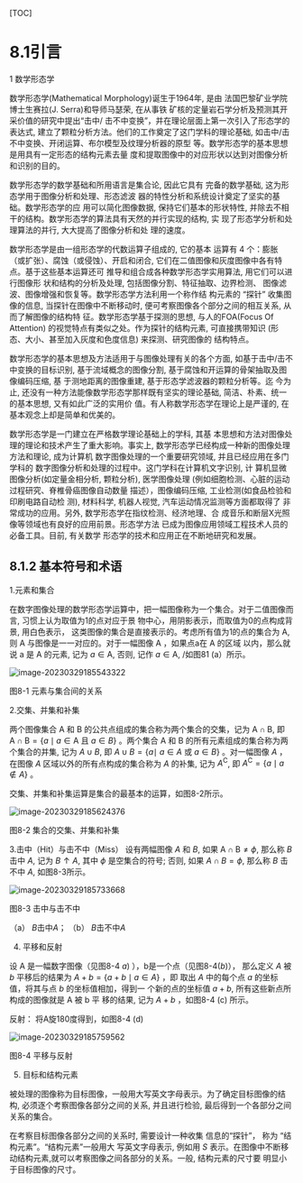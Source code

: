 [TOC]

# 8.1引言

1 数学形态学

数学形态学(Mathematical Morphology)诞生于1964年, 是由 法国巴黎矿业学院博士生赛拉(J. Serra)和导师马瑟荣, 在从事铁 矿核的定量岩石学分析及预测其开采价值的研究中提出“击中/ 击不中变换”，并在理论层面上第一次引入了形态学的表达式, 建立了颗粒分析方法。他们的工作奠定了这门学科的理论基础, 如击中/击不中变换、开闭运算、布尔模型及纹理分析器的原型 等。数学形态学的基本思想是用具有一定形态的结构元素去量 度和提取图像中的对应形状以达到对图像分析和识别的目的。 

数学形态学的数学基础和所用语言是集合论, 因此它具有 完备的数学基础, 这为形态学用于图像分析和处理、形态滤波 器的特性分析和系统设计奠定了坚实的基础。数学形态学的应 用可以简化图像数据, 保持它们基本的形状特性, 并除去不相 干的结构。数学形态学的算法具有天然的并行实现的结构, 实 现了形态学分析和处理算法的并行, 大大提高了图像分析和处 理的速度。 

数学形态学是由一组形态学的代数运算子组成的, 它的基本 运算有 4 个：膨胀（或扩张）、腐蚀（或侵蚀）、开启和闭合, 它们在二值图像和灰度图像中各有特点。基于这些基本运算还可 推导和组合成各种数学形态学实用算法, 用它们可以进行图像形 状和结构的分析及处理, 包括图像分割、特征抽取、边界检测、 图像滤波、图像增强和恢复等。数学形态学方法利用一个称作结 构元素的 “探针” 收集图像的信息, 当探针在图像中不断移动时, 便可考察图像各个部分之间的相互关系, 从而了解图像的结构特 征。数学形态学基于探测的思想, 与人的FOA(Focus Of Attention) 的视觉特点有类似之处。作为探针的结构元素, 可直接携带知识 (形态、大小、甚至加入灰度和色度信息) 来探测、研究图像的 结构特点。 

数学形态学的基本思想及方法适用于与图像处理有关的各个方面, 如基于击中/击不中变换的目标识别, 基于流域概念的图像分割, 基于腐蚀和开运算的骨架抽取及图像编码压缩, 基 于测地距离的图像重建, 基于形态学滤波器的颗粒分析等。迄 今为止, 还没有一种方法能像数学形态学那样既有坚实的理论基础, 简洁、朴素、统一的基本思想, 又有如此广泛的实用价 值。有人称数学形态学在理论上是严谨的, 在基本观念上却是简单和优美的。 

数学形态学是一门建立在严格数学理论基础上的学科, 其基 本思想和方法对图像处理的理论和技术产生了重大影响。事实上, 数学形态学已经构成一种新的图像处理方法和理论, 成为计算机 数字图像处理的一个重要研究领域, 并且已经应用在多门学科的 数字图像分析和处理的过程中。这门学科在计算机文字识别, 计 算机显微图像分析(如定量金相分析, 颗粒分析), 医学图像处理 (例如细胞检测、心脏的运动过程研究、脊椎骨癌图像自动数量 描述），图像编码压缩, 工业检测(如食品检验和印刷电路自动检 测), 材料科学, 机器人视觉, 汽车运动情况监测等方面都取得了 非常成功的应用。另外, 数学形态学在指纹检测、经济地理、合 成音乐和断层X光照像等领域也有良好的应用前景。形态学方法 已成为图像应用领域工程技术人员的必备工具。目前, 有关数学 形态学的技术和应用正在不断地研究和发展。 

## 8.1.2 基本符号和术语

1.元素和集合

在数字图像处理的数学形态学运算中，把一幅图像称为一个集合。对于二值图像而言, 习惯上认为取值为1的点对应于景 物中心，用阴影表示，而取值为0的点构成背景, 用白色表示， 这类图像的集合是直接表示的。考虑所有值为1的点的集合为 $\mathrm{A}$, 则 $\mathrm{A}$ 与图像是一一对应的。对于一幅图像 $\mathrm{A}$ ，如果点a在 $\mathrm{A}$ 的区域 以内，那么就说 $\mathrm{a}$ 是 $\mathrm{A}$ 的元素, 记为 $a \in \mathrm{A}$, 否则, 记作 $a \in \mathrm{A}$, /如图81 (a）所示。 

![image-20230329185543322](https://mypic-1312707183.cos.ap-nanjing.myqcloud.com/image-20230329185543322.png)

图8-1 元素与集合间的关系

2.交集、并集和补集

两个图像集合 $\mathrm{A}$ 和 $\mathrm{B}$ 的公共点组成的集合称为两个集合的交集，记为 $\mathrm{A} \cap \mathrm{B}$, 即 $\mathrm{A} \cap \mathrm{B}=\{a \mid a \in \mathrm{A}$ 且 $a \in B\}$ 。两个集合 $\mathrm{A}$ 和 $\mathrm{B}$ 的所有元素组成的集合称为两个集合的并集, 记为 $A \cup B$, 即 $A \cup B=\{a \mid$ $a \in A$ 或 $a \in B\}$ 。对一幅图像 $A$ ，在图像 $A$ 区域以外的所有点构成的集合称为 $A$ 的补集, 记为 $A^{\mathrm{C}}$, 即 $A^{\mathrm{C}}=\{a \mid a \notin A\}$ 。

交集、并集和补集运算是集合的最基本的运算，如图8-2所示。 

![image-20230329185624376](https://mypic-1312707183.cos.ap-nanjing.myqcloud.com/image-20230329185624376.png)

图8-2 集合的交集、并集和补集

3.击中（Hit）与击不中（Miss）
设有两幅图像 $A$ 和 $B$, 如果 $\mathrm{A} \cap \mathrm{B} \neq \phi$, 那么称 $B$ 击中 $A$, 记为 $B \uparrow A$, 其中 $\phi$ 是空集合的符号; 否则, 如果 $A \cap B=\phi$, 那么称 $B$ 击不中 $A$, 如图8-3所示。

![image-20230329185733668](https://mypic-1312707183.cos.ap-nanjing.myqcloud.com/image-20230329185733668.png)

图8-3 击中与击不中

（a） *B*击中*A*； （b） *B*击不中*A*

4. 平移和反射

设 $\mathrm{A}$ 是一幅数字图像（见图8-4 $a)$ ），b是一个点（见图8-$4(b) ） ，$ 那么定义 $A$ 被 $b$ 平移后的结果为 $A+b=\{a+b \mid a \in A\}$ ，即 取出 $A$ 中的每个点 $a$ 的坐标值，将其与点 $b$ 的坐标值相加，得到一 个新的点的坐标值 $a+b$, 所有这些新点所构成的图像就是 $\mathrm{A}$ 被 $\mathrm{b}$ 平 移的结果, 记为 $A+b$ ，如图8-4 (c) 所示。

反射： 将A旋180度得到，如图8-4 (d) 

![image-20230329185759562](https://mypic-1312707183.cos.ap-nanjing.myqcloud.com/image-20230329185759562.png)

图8-4 平移与反射

5. 目标和结构元素

被处理的图像称为目标图像，一般用大写英文字母表示。为了确定目标图像的结构, 必须逐个考察图像各部分之间的关系, 并且进行检验, 最后得到一个各部分之间关系的集合。

在考察目标图像各部分之间的关系时, 需要设计一种收集 信息的“探针”， 称为 “结构元素”。“结构元素”一般用大 写英文字母表示, 例如用 $S$ 表示。在图像中不断移动结构元素,就可以考察图像之间各部分的关系。一般, 结构元素的尺寸要 明显小于目标图像的尺寸。 
